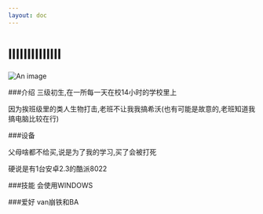 ```yaml
---
layout: doc
---
```

# lIlIlIIIIlllll
![An image](http://q1.qlogo.cn/g?b=qq&nk=3290719815&s=160)

###介绍
三级初生,在一所每一天在校14小时的学校里上

因为挨班级里的类人生物打击,老班不让我我搞希沃(也有可能是故意的,老班知道我搞电脑比较在行)

###设备

父母啥都不给买,说是为了我的学习,买了会被打死

硬说是有1台安卓2.3的酷派8022

###技能
会使用WINDOWS

###爱好
van崩铁和BA
